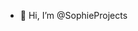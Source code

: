 - 👋 Hi, I’m @SophieProjects

<!---
croquetcoco/croquetcoco is a ✨ special ✨ repository because its `README.md` (this file) appears on your GitHub profile.
You can click the Preview link to take a look at your changes.
--->
